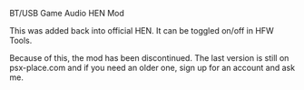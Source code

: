BT/USB Game Audio HEN Mod

This was added back into official HEN. It can be toggled on/off in HFW Tools.

Because of this, the mod has been discontinued. The last version is still on psx-place.com and if you need an older one, sign up for an account and ask me.
